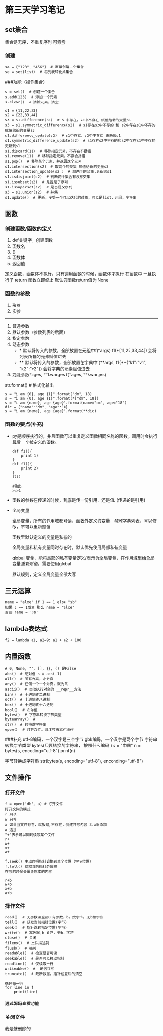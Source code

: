 # 第三天学习笔记

## set集合
集合是无序、不重复序列
可嵌套


### 创建
```
se = {"123", "456"}  # 直接创建一个集合
se = set(list)  # 将列表转化成集合
```

###功能（操作集合）
```
s = set()  # 创建一个集合
s.add(123)  # 添加一个元素
s.clear()  # 清除元素，清空

s1 = {11,22,33}
s2 = {22,33,44}
s3 = s1.difference(s2)  # s1中存在，s2中不存在 赋值给新的变量s3
s3 = s1.symmetric_difference(s2)  # s1存在s2中不存的 和 s2中存在s1中不存的 赋值给新的变量s3
s1.difference_update(s2)  # s1中存在，s2中不存在 更新到s1
s1.symmetric_difference_update(s2)  # s1存在s2中不存的和s2中存在s1中不存的更新到s1
s1.discard(11)  # 移除指定元素，不存在不报错
s1.remove(11)  # 移除指定元素，不存会报错
s1.pop()  # 移除某个元素，并返回这个元素
s1.intersection(s2)  # 取两个的交集 赋值给新的变量s3
s1.intersection_update(s2 )  # 取两个的交集,更新给s1
s1.isdisjoint(s2)  # 判断两个集合有没有交集
s1.issubset(s2)  # 是否是子序列
s1.issuperset(s2)  # 是否是父序列
s3 = s1.union(s2)  # 并集
s1.update()  # 更新，接受一个可以迭代的对象，可以是list，元组，字符串
```

## 函数
### 创建函数/函数的定义
1. def关键字，创建函数
2. 函数名
3. ()
4. 函数体
5. 返回值

定义函数，函数体不执行，只有调用函数的时候，函数体才执行
在函数中 一旦执行了 return 函数立即终止
默认的函数return值为 None

### 函数的参数
1. 形参
2. 实参
------------
1. 普通参数
2. 默认参数（参数列表的后面）
3. 指定参数
4. 动态参数
    * \*  默认将传入的参数，全部放置在元组中f(\*args)   f1(*[11,22,33,44]) 会将列表所有的元素赋值进去
    * \** 默认将传入的参数，全部放置在字典中f(\*\*args)  f1(**{"k1":"v1", "k2":"v2"}) 会将字典的元素赋值进去
5. 万能参数*ages, **kwarges  f(*ages, **kwarges)
  
    
str.format() #  格式化输出

```
s = "i am {0}, age {1}".format("dm", 18)
s = "i am {0}, age {1}".format(*["dm", 18])
s = "i am {name}, age {age}".format(name="dm", age="18")
dic = {"name":"dm", "age":18}
s = "i am {name}, age {age}".format(**dic)
```

### 函数的要点(补充)

* py是顺序执行的，并且函数可以重复定义函数相同名称的函数。调用时会执行最后一个被定义的函数。
    ```
    def f1(){
        print(1)
    }
    def f1(){
        print(2)
    }
    f1()
    
    #输出
    >>>1
    ```
* 函数的参数在传递的时候，到底是传一份引用，还是值. (传递的是引用)



* 全局变量

    全局变量，所有的作用域都可读，函数外定义的变量　*特殊*字典列表，可以修改，不可以重新赋值
    
    函数里默认定义的变量是私有的
    
    全局变量和私有变量同时存在时，默认优先使用局部私有变量
    
    global 变量，能将局部的私有变量定义/表示为全局变量，在作用域里给全局变量*重新赋值*，需要使用global
    
    默认规则，定义全局变量全部大写
    
    
## 三元运算
    name = "alxe" if 1 == 1 else "sb"
    如果 1 == 1成立 那么 name = "alxe"
    否则 name = 'sb'
    
## lambda表达式
    f2 = lambda a1, a2=9: a1 + a2 + 100

## 内置函数
    # 0, None, "", [], {}, () 是False
    abs()  # 绝对值 s = abs(-1)
    all()  # 所有为真，才为真
    any()  # 任何一个一个为真，就为真
    ascii()  # 自动执行对象的 __repr__方法
    bin()  # 十进制转二进制
    oct()  # 十进制转八进制
    hex()  # 十进制转十六进制
    bool()  # 布尔值
    bytes()  # 字符串转换字节类型
    bytearray()  #
    str()  # 转换成字符串
    open()  # 打开文件。具体可看文件操作





###补充
utf-8编码，一个汉字是三个字节
gbk编码，一个汉字是两个字节
字符串转换字节类型
bytes(只要转换的字符串， 按照什么编码 )
    s = "中国"
    n = bytes(s, encoding="utf-8")
    print(n)
    
字节转换成字符串
str(bytes(s, encoding="utf-8"), enconding="utf-8")

## 文件操作
### 打开文件
    f = open('db', a) # 打开文件
    打开文件的模式
    r 只读
    w 只写
    x 如果当文件存在，就报错,不存在，创建并写内容 3.x新添加
    a 追加
    "+"表示可以同时读写某个文件
    r+
    w+
    x+
    a+
    
    f.seek() 主动的把指针调整到某个位置（字节位置）
    f.tall() 获取当前指针的位置
    在写的时候会覆盖原本的内容
    
    r+b
    w+b
    x+b
    a+b
### 操作文件
    read()  # 无参数读全部；有参数，b，按字节，无b按字符
    tell()  # 获取当前指针位置(字节)
    seek()  # 指针跳转指定位置(字节)
    write()  # 写数据,b 自己，无b，字符
    close()  # 关闭
    fileno()  # 文件描述符
    flush()  # 强刷
    readable()  # 检查是否可读
    seekable()  # 是否可以移动指针
    readline()  # 仅读取一行
    writeabke()  #  是否可写
    truncate()  # 截断数据，指针位置后的清空
    
    循环每一行
    for line in f
        print(line)  
    
#### 通过源码查看功能


### 关闭文件

~~我是被删除的~~


